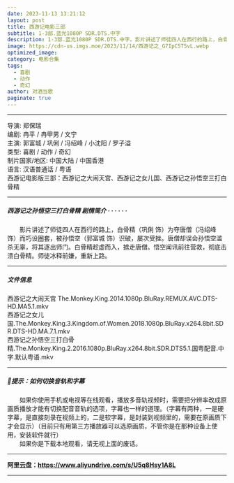 ```yaml
---
date: 2023-11-13 13:21:12
layout: post
title: 西游记电影三部
subtitle: 1-3部.蓝光1080P SDR.DTS.中字
description: 1-3部.蓝光1080P SDR.DTS.中字。影片讲述了师徒四人在西行的路上，白骨精为夺唐僧而巧设圈套，被孙悟空识破，屡次受挫。唐僧却误会孙悟空滥杀无辜，将其逐出师门。白骨精趁虚而入，掳走唐僧。悟空闻讯前往营救，彻底击溃白骨精。师徒冰释前嫌，重新上路...
image: https://cdn-us.imgs.moe/2023/11/14/西游记之_G7IpC5T5vL.webp
optimized_image: 
category: 电影合集
tags:
  - 喜剧
  - 动作
  - 奇幻
author: 对酒当歌
paginate: true
---
```



---

导演: 郑保瑞  
编剧: 冉平 / 冉甲男 / 文宁  
主演: 郭富城 / 巩俐 / 冯绍峰 / 小沈阳 / 罗子溢  
类型: 喜剧 / 动作 / 奇幻  
制片国家/地区: 中国大陆 / 中国香港  
语言: 汉语普通话 / 粤语  
西游记电影版三部：西游记之大闹天宫、西游记之女儿国、西游记之孙悟空三打白骨精  

---

##### 西游记之孙悟空三打白骨精 剧情简介 · · · · · ·

　　影片讲述了师徒四人在西行的路上，白骨精（巩俐 饰）为夺唐僧（冯绍峰 饰）而巧设圈套，被孙悟空（郭富城 饰）识破，屡次受挫。唐僧却误会孙悟空滥杀无辜，将其逐出师门。白骨精趁虚而入，掳走唐僧。悟空闻讯前往营救，彻底击溃白骨精。师徒冰释前嫌，重新上路。

---

##### 文件信息

西游记之大闹天宫 The.Monkey.King.2014.1080p.BluRay.REMUX.AVC.DTS-HD.MA5.1.mkv  
西游记之女儿国.The.Monkey.King.3.Kingdom.of.Women.2018.1080p.BluRay.x264.8bit.SDR.DTS-HD.MA.7.1.mkv  
西游记之孙悟空三打白骨精.The.Monkey.King.2.2016.1080p.BluRay.x264.8bit.SDR.DTS5.1.国粤配音.中字.默认粤语.mkv  

---

##### 🔔提示：如何切换音轨和字幕

　　如果你使用手机或电视等在线观看，播放多音轨视频时，需要把分辨率改成原画质播放才能有切换配音音轨的选项，字幕也一样的道理。（字幕有两种，一是硬字幕，是直接刻录在视频上的，二是软字幕，是封装到视频里的，需要在原画质下才会显示）（目前只有用第三方播放器可以选原画质，不管你是在那种设备上使用，安装软件就行）  
　　如果你是下载本地观看，请无视上面的废话。

---

**阿里云盘：<https://www.aliyundrive.com/s/U5q8Hsy1A8L>**

---
